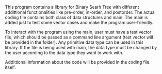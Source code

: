 This program contains a library for Binary Searh Tree with different addittional functionalities like pre-order, in-order, and postorder.
The actual coding file contains both class of data structures and main. The main is added just to test some vector cases and make the program user-friendly.


To interact with the program using the main, user must have a test vector file, which should be passed as a command line argument 
(test vector will be provided in the folder). Any primitive data type can be used in this library. If the file is being used with main, the data type must be changed by the user according to the data type they want to work with.

Addittional information about the code will be provided in the coding file itself. 
